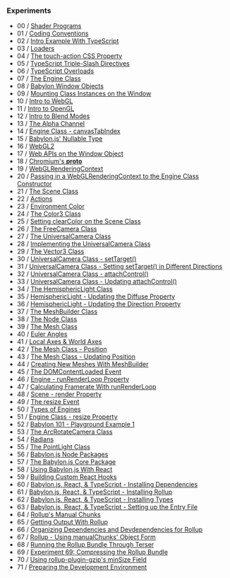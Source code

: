 ### Experiments
- 00 / [Shader Programs](https://github.com/rpivo/babylonjs-experiments/tree/master/00)
- 01 / [Coding Conventions](https://github.com/rpivo/babylonjs-experiments/tree/master/01)
- 02 / [Intro Example With TypeScript](https://github.com/rpivo/babylonjs-experiments/tree/master/02)
- 03 / [Loaders](https://github.com/rpivo/babylonjs-experiments/tree/master/03)
- 04 / [The touch-action CSS Property](https://github.com/rpivo/babylonjs-experiments/tree/master/04)
- 05 / [TypeScript Triple-Slash Directives](https://github.com/rpivo/babylonjs-experiments/tree/master/05)
- 06 / [TypeScript Overloads](https://github.com/rpivo/babylonjs-experiments/tree/master/06)
- 07 / [The Engine Class](https://github.com/rpivo/babylonjs-experiments/tree/master/07)
- 08 / [Babylon Window Objects](https://github.com/rpivo/babylonjs-experiments/tree/master/08)
- 09 / [Mounting Class Instances on the Window](https://github.com/rpivo/babylonjs-experiments/tree/master/09)
- 10 / [Intro to WebGL](https://github.com/rpivo/babylonjs-experiments/tree/master/10)
- 11 / [Intro to OpenGL](https://github.com/rpivo/babylonjs-experiments/tree/master/11)
- 12 / [Intro to Blend Modes](https://github.com/rpivo/babylonjs-experiments/tree/master/12)
- 13 / [The Alpha Channel](https://github.com/rpivo/babylonjs-experiments/tree/master/13)
- 14 / [Engine Class - canvasTabIndex](https://github.com/rpivo/babylonjs-experiments/tree/master/14)
- 15 / [Babylon.js' Nullable Type](https://github.com/rpivo/babylonjs-experiments/tree/master/15)
- 16 / [WebGL2](https://github.com/rpivo/babylonjs-experiments/tree/master/16)
- 17 / [Web APIs on the Window Object](https://github.com/rpivo/babylonjs-experiments/tree/master/17)
- 18 / [Chromium's __proto__](https://github.com/rpivo/babylonjs-experiments/tree/master/18)
- 19 / [WebGLRenderingContext](https://github.com/rpivo/babylonjs-experiments/tree/master/19)
- 20 / [Passing in a WebGLRenderingContext to the Engine Class Constructor](https://github.com/rpivo/babylonjs-experiments/tree/master/20)
- 21 / [The Scene Class](https://github.com/rpivo/babylonjs-experiments/tree/master/21)
- 22 / [Actions](https://github.com/rpivo/babylonjs-experiments/tree/master/22)
- 23 / [Environment Color](https://github.com/rpivo/babylonjs-experiments/tree/master/23)
- 24 / [The Color3 Class](https://github.com/rpivo/babylonjs-experiments/tree/master/24)
- 25 / [Setting clearColor on the Scene Class](https://github.com/rpivo/babylonjs-experiments/tree/master/25)
- 26 / [The FreeCamera Class](https://github.com/rpivo/babylonjs-experiments/tree/master/26)
- 27 / [The UniversalCamera Class](https://github.com/rpivo/babylonjs-experiments/tree/master/27)
- 28 / [Implementing the UniversalCamera Class](https://github.com/rpivo/babylonjs-experiments/tree/master/28)
- 29 / [The Vector3 Class](https://github.com/rpivo/babylonjs-experiments/tree/master/29)
- 30 / [UniversalCamera Class - setTarget()](https://github.com/rpivo/babylonjs-experiments/tree/master/30)
- 31 / [UniversalCamera Class - Setting setTarget() in Different Directions](https://github.com/rpivo/babylonjs-experiments/tree/master/31)
- 32 / [UniversalCamera Class - attachControl()](https://github.com/rpivo/babylonjs-experiments/tree/master/32)
- 33 / [UniversalCamera Class - Updating attachControl()](https://github.com/rpivo/babylonjs-experiments/tree/master/33)
- 34 / [The HemisphericLight Class](https://github.com/rpivo/babylonjs-experiments/tree/master/34)
- 35 / [HemisphericLight - Updating the Diffuse Property](https://github.com/rpivo/babylonjs-experiments/tree/master/35)
- 36 / [HemisphericLight - Updating the Direction Property](https://github.com/rpivo/babylonjs-experiments/tree/master/36)
- 37 / [The MeshBuilder Class](https://github.com/rpivo/babylonjs-experiments/tree/master/37)
- 38 / [The Node Class](https://github.com/rpivo/babylonjs-experiments/tree/master/38)
- 39 / [The Mesh Class](https://github.com/rpivo/babylonjs-experiments/tree/master/39)
- 40 / [Euler Angles](https://github.com/rpivo/babylonjs-experiments/tree/master/40)
- 41 / [Local Axes & World Axes](https://github.com/rpivo/babylonjs-experiments/tree/master/41)
- 42 / [The Mesh Class - Position](https://github.com/rpivo/babylonjs-experiments/tree/master/42)
- 43 / [The Mesh Class - Updating Position](https://github.com/rpivo/babylonjs-experiments/tree/master/43)
- 44 / [Creating New Meshes With MeshBuilder](https://github.com/rpivo/babylonjs-experiments/tree/master/44)
- 45 / [The DOMContentLoaded Event](https://github.com/rpivo/babylonjs-experiments/tree/master/45)
- 46 / [Engine - runRenderLoop Property](https://github.com/rpivo/babylonjs-experiments/tree/master/46)
- 47 / [Calculating Framerate With runRenderLoop](https://github.com/rpivo/babylonjs-experiments/tree/master/47)
- 48 / [Scene - render Property](https://github.com/rpivo/babylonjs-experiments/tree/master/48)
- 49 / [The resize Event](https://github.com/rpivo/babylonjs-experiments/tree/master/49)
- 50 / [Types of Engines](https://github.com/rpivo/babylonjs-experiments/tree/master/50)
- 51 / [Engine Class - resize Property](https://github.com/rpivo/babylonjs-experiments/tree/master/51)
- 52 / [Babylon 101 - Playground Example 1](https://github.com/rpivo/babylonjs-experiments/tree/master/52)
- 53 / [The ArcRotateCamera Class](https://github.com/rpivo/babylonjs-experiments/tree/master/53)
- 54 / [Radians](https://github.com/rpivo/babylonjs-experiments/tree/master/54)
- 55 / [The PointLight Class](https://github.com/rpivo/babylonjs-experiments/tree/master/55)
- 56 / [Babylon.js Node Packages](https://github.com/rpivo/babylonjs-experiments/tree/master/56)
- 57 / [The Babylon.js Core Package](https://github.com/rpivo/babylonjs-experiments/tree/master/57)
- 58 / [Using Babylon.js With React](https://github.com/rpivo/babylonjs-experiments/tree/master/58)
- 59 / [Building Custom React Hooks](https://github.com/rpivo/babylonjs-experiments/tree/master/59)
- 60 / [Babylon.js, React, & TypeScript - Installing Dependencies](https://github.com/rpivo/babylonjs-experiments/tree/master/60)
- 61 / [Babylon.js, React, & TypeScript - Installing Rollup](https://github.com/rpivo/babylonjs-experiments/tree/master/61)
- 62 / [Babylon.js, React, & TypeScript - Installing Types](https://github.com/rpivo/babylonjs-experiments/tree/master/62)
- 63 / [Babylon.js, React, & TypeScript - Setting up the Entry File](https://github.com/rpivo/babylonjs-experiments/tree/master/63)
- 64 / [Rollup's Manual Chunks](https://github.com/rpivo/babylonjs-experiments/tree/master/64)
- 65 / [Getting Output With Rollup](https://github.com/rpivo/babylonjs-experiments/tree/master/65)
- 66 / [Organizing Dependencies and Devdependencies for Rollup](https://github.com/rpivo/babylonjs-experiments/tree/master/66)
- 67 / [Rollup - Using manualChunks' Object Form](https://github.com/rpivo/babylonjs-experiments/tree/master/67)
- 68 / [Running the Rollup Bundle Through Terser](https://github.com/rpivo/babylonjs-experiments/tree/master/68)
- 69 / [Experiment 69: Compressing the Rollup Bundle](https://github.com/rpivo/babylonjs-experiments/tree/master/69)
- 70 / [Using rollup-plugin-gzip's minSize Field](https://github.com/rpivo/babylonjs-experiments/tree/master/70)
- 71 / [Preparing the Development Environment](https://github.com/rpivo/babylonjs-experiments/tree/master/71)
